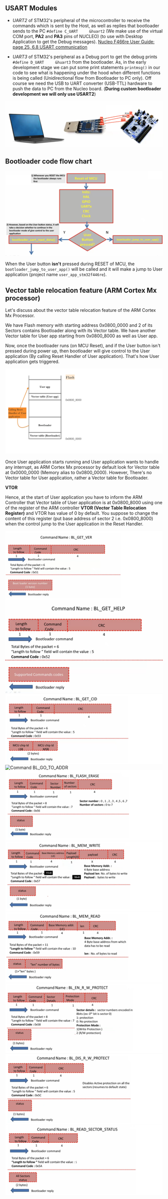 ## USART Modules 
    
* _UART2_ of STM32's peripheral of the microcontroller to receive the commands which is sent by the Host, as well as replies that bootloader sends to the PC `#define C_UART     &huart2` (We make use of the virtual COM port, **PA2** and **PA3** pins of NUCLEO) (to use with Desktop Application to get the Debug messages). [Nucleo F466re User Guide: page 25, 6.8 USART communication](https://www.st.com/resource/en/user_manual/um1724-stm32-nucleo64-boards-mb1136-stmicroelectronics.pdf)     
    
* _UART3_ of STM32's peripheral as a Debug port to get the debug prints `#define D_UART     &huart3` from the bootloader. As, in the early development stage we can put some print statements `printmsg()` in our code to see what is happening under the hood when different functions is being called (Unidirectional flow from Bootloader to PC only).	Off course we need the USB to UART converter (USB-TTL) hardware to push the data to PC from the Nucleo board. (**During custom bootloader development we will only use USART2**) 		   
     
<img src="images/usb_ttl_usart3_connection.png" alt="USB to TTL, USART3 connection with NUCLEO-F446RE" title="USB to TTL, USART3 connection with NUCLEO-F446RE">   	
     
     
## Bootloader code flow chart     
     
<img src="images/flow_chart_usart.png" alt="Bootloader code flow chart" title="Bootloader code flow chart">  
     
When the User button **isn't** pressed during RESET of MCU, the `bootloader_jump_to_user_app()` will be called and it will make a jump to User application (project name `user_app_stm32f446re`).  		
     
     
## Vector table relocation feature (ARM Cortex Mx processor)    
    
Let's discuss about the vector table relocation feature of the ARM Cortex Mx Processor.    
    
We have Flash memory with starting address 0x0800_0000 and 2 of its Sectors contains Bootloader along with its Vector table. We have another Vector table for User app starting from 0x0800_8000 as well as User app.		
    
Now, once the bootloader runs (on MCU Reset), and if the User button isn't pressed during power up, then bootloader will give control to the User application (By calling Reset Handler of User application). That's how User application gets triggered.				  
     
<img src="images/vector_tables.png" alt="Flash memory and different components" title="Flash memory and different components">     
    
Once User application starts running and User application wants to handle any interrupt, as ARM Cortex Mx processor by default look for Vector table at 0x0000_0000 (Memory alias to 0x0800_0000). However, There's no  Vector table for User application, rather a Vector table for Bootloader.	
     
		 
**VTOR**      
     
Hence, at the start of User application you have to inform the ARM Controller that Vector table of User application is at 0x0800_8000 using one of the register of the ARM controller **VTOR (Vector Table Relocation Register)** and VTOR has value of 0 by default. You suppose to change the content of this register (put base address of sector 2 i.e. 0x0800_8000) when the control jump to the User application in the Reset Handler.	
      
<img src="images/bl_get_ver.png" alt="Command BL_GET_VER" title="Command BL_GET_VER"> 					
      
<img src="images/bl_get_help.png" alt="Command BL_GET_HELP" title="Command BL_GET_HELP"> 					
      
<img src="images/bl_get_cid.png" alt="Command BL_GET_CID" title="Command BL_GET_CID"> 									
      
<img src="images/bl_got_to_addr.png" alt="Command BL_GO_TO_ADDR" title="Command BL_GO_TO_ADDR"> 					
      
<img src="images/bl_flash_erase.png" alt="Command BL_FLASH_ERASE" title="Command BL_FLASH_ERASE"> 					
      
<img src="images/bl_mem_write.png" alt="Command BL_MEM_WRITE" title="Command BL_MEM_WRITE"> 					
      
<img src="images/bl_mem_read.png" alt="Command BL_MEM_READ" title="Command BL_MEM_READ"> 					
      
<img src="images/bl_en_r_w_protect.png" alt="Command BL_EN_R_W_PROTECT" title="Command BL_EN_R_W_PROTECT"> 					
      
<img src="images/bl_dis_r_w_protect.png" alt="Command BL_DIS_R_W_PROTECT" title="Command BL_DIS_R_W_PROTECT"> 					
      
<img src="images/bl_read_sector_status.png" alt="Command BL_READ_SECTOR_STATUS" title="Command BL_READ_SECTOR_STATUS"> 					
		
		
		
		
		
		
		
		
		
		
     
		    
     
		    
     
		 		 		 
		 
     